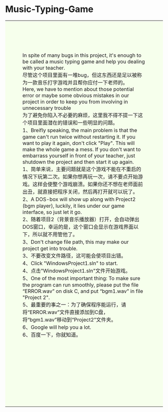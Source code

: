 # Music-Typing-Game
<table style="width: 99.8%; "><tbody><tr><td id="QQMAILSTATIONERY" style="background:url(https://rescdn.qqmail.com/zh_CN/htmledition/images/xinzhi/bg/a_01.jpg) no-repeat #f6ffec; min-height:550px; padding: 100px 55px 200px; "><div>In spite of many bugs in this project, it's enough to be called a music typing game and help you dealing with your teacher.&nbsp;<br>尽管这个项目里面有一堆bug，但这东西还是足以被称为一款音乐打字游戏并且帮你应付一下老师的。<br>Here, we have to mention about those potential error or maybe some obvious mistakes in our project in order to keep you from involving in unnecessary trouble<br>为了避免你陷入不必要的麻烦，这里我不得不提一下这个项目里面潜在的错误和一些明显的问题。<br>1、Breifly speaking, the main problem is that the game can't run twice without restarting it. If you want to play it again, don't click "Play". This will make the whole game a mess. If you don't want to embarrass yourself in front of your teacher, just shutdown the project and then start it up again.<br>1、简单来说，主要问题就是这个游戏不能在不重启的情况下玩第二次。如果你想再玩一次，请不要点开始游戏。这样会使整个游戏崩溃。如果你还不想在老师面前出丑，就直接把程序关闭，然后再打开就可以玩了。<br>2、A DOS-box will show up along with Project2 (bgm player), luckily, it lies under our game interface, so just let it go.<br>2、随着项目2（背景音乐播放器）打开，会自动弹出DOS窗口，幸运的是，这个窗口会显示在游戏界面以下，所以就不用管他了。<br>3、Don't change file path, this may make our project get into trouble.<br>3、不要改变文件路径，这可能会使项目出错。<br>4、Click "WindowsProject1.sln" to start.<br>4、点击"WindowsProject1.sln"文件开始游戏。<br>5、One of the most important thing: To make sure the program can run smoothly, please put the file “ERROR.wav” on disk C, and put “bgm1.wav” in file "Project 2".<br>5、最重要的事之一：为了确保程序能运行，请将“ERROR.wav”文件直接添加到C盘，将“bgm1.wav”移动到“Project2”文件夹。<br>6、Google will help you a lot.<br>6、百度一下，你就知道。</div><div><font face="楷体,楷体_GB2312"><br>
